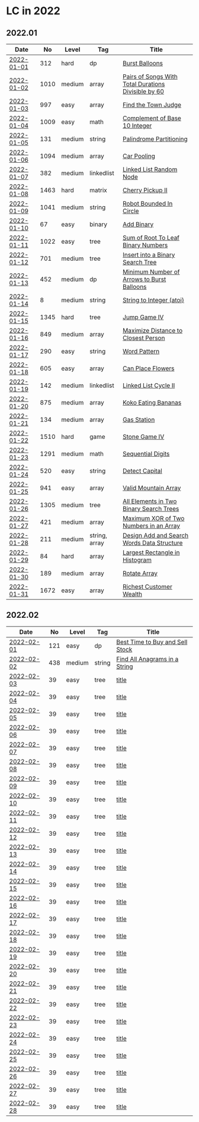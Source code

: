 # LC in 2022

## 2022.01

| Date                   | No   | Level  | Tag           | Title                                                                                                                                     |
| ---------------------- | ---- | ------ | ------------- | ----------------------------------------------------------------------------------------------------------------------------------------- |
| [2022-01-01](01/01.md) | 312  | hard   | dp            | [Burst Balloons](https://leetcode.com/problems/burst-balloons/)                                                                           |
| [2022-01-02](01/02.md) | 1010 | medium | array         | [Pairs of Songs With Total Durations Divisible by 60](https://leetcode.com/problems/pairs-of-songs-with-total-durations-divisible-by-60/) |
| [2022-01-03](01/03.md) | 997  | easy   | array         | [Find the Town Judge](https://leetcode.com/problems/find-the-town-judge/)                                                                 |
| [2022-01-04](01/04.md) | 1009 | easy   | math          | [Complement of Base 10 Integer](https://leetcode.com/problems/complement-of-base-10-integer/)                                             |
| [2022-01-05](01/05.md) | 131  | medium | string        | [Palindrome Partitioning](https://leetcode.com/problems/palindrome-partitioning/)                                                         |
| [2022-01-06](01/06.md) | 1094 | medium | array         | [Car Pooling](https://leetcode.com/problems/car-pooling/)                                                                                 |
| [2022-01-07](01/07.md) | 382  | medium | linkedlist    | [Linked List Random Node](https://leetcode.com/problems/linked-list-random-node/)                                                         |
| [2022-01-08](01/08.md) | 1463 | hard   | matrix        | [Cherry Pickup II](https://leetcode.com/problems/cherry-pickup-ii/)                                                                       |
| [2022-01-09](01/09.md) | 1041 | medium | string        | [Robot Bounded In Circle](https://leetcode.com/problems/robot-bounded-in-circle/)                                                         |
| [2022-01-10](01/10.md) | 67   | easy   | binary        | [Add Binary](https://leetcode.com/problems/add-binary/)                                                                                   |
| [2022-01-11](01/11.md) | 1022 | easy   | tree          | [Sum of Root To Leaf Binary Numbers](https://leetcode.com/problems/sum-of-root-to-leaf-binary-numbers/)                                   |
| [2022-01-12](01/12.md) | 701  | medium | tree          | [Insert into a Binary Search Tree](https://leetcode.com/problems/insert-into-a-binary-search-tree/)                                       |
| [2022-01-13](01/13.md) | 452  | medium | dp            | [Minimum Number of Arrows to Burst Balloons](https://leetcode.com/problems/minimum-number-of-arrows-to-burst-balloons/)                   |
| [2022-01-14](01/14.md) | 8    | medium | string        | [String to Integer (atoi)](https://leetcode.com/problems/string-to-integer-atoi/)                                                         |
| [2022-01-15](01/15.md) | 1345 | hard   | tree          | [Jump Game IV](https://leetcode.com/problems/jump-game-iv/)                                                                               |
| [2022-01-16](01/16.md) | 849  | medium | array         | [Maximize Distance to Closest Person](https://leetcode.com/problems/maximize-distance-to-closest-person/)                                 |
| [2022-01-17](01/17.md) | 290  | easy   | string        | [Word Pattern](https://leetcode.com/problems/word-pattern/)                                                                               |
| [2022-01-18](01/18.md) | 605  | easy   | array         | [Can Place Flowers](https://leetcode.com/problems/can-place-flowers/)                                                                     |
| [2022-01-19](01/19.md) | 142  | medium | linkedlist    | [Linked List Cycle II](https://leetcode.com/problems/linked-list-cycle-ii/)                                                               |
| [2022-01-20](01/20.md) | 875  | medium | array         | [Koko Eating Bananas](https://leetcode.com/problems/koko-eating-bananas/)                                                                 |
| [2022-01-21](01/21.md) | 134  | medium | array         | [Gas Station](https://leetcode.com/problems/gas-station/)                                                                                 |
| [2022-01-22](01/22.md) | 1510 | hard   | game          | [Stone Game IV](https://leetcode.com/problems/stone-game-iv/)                                                                             |
| [2022-01-23](01/23.md) | 1291 | medium | math          | [Sequential Digits](https://leetcode.com/problems/sequential-digits/)                                                                     |
| [2022-01-24](01/24.md) | 520  | easy   | string        | [Detect Capital](https://leetcode.com/problems/detect-capital/)                                                                           |
| [2022-01-25](01/25.md) | 941  | easy   | array         | [Valid Mountain Array](https://leetcode.com/problems/valid-mountain-array/)                                                               |
| [2022-01-26](01/26.md) | 1305 | medium | tree          | [All Elements in Two Binary Search Trees](https://leetcode.com/problems/all-elements-in-two-binary-search-trees/)                         |
| [2022-01-27](01/27.md) | 421  | medium | array         | [Maximum XOR of Two Numbers in an Array](https://leetcode.com/problems/maximum-xor-of-two-numbers-in-an-array/)                           |
| [2022-01-28](01/28.md) | 211  | medium | string, array | [Design Add and Search Words Data Structure](https://leetcode.com/problems/design-add-and-search-words-data-structure/)                   |
| [2022-01-29](01/29.md) | 84   | hard   | array         | [Largest Rectangle in Histogram](https://leetcode.com/problems/largest-rectangle-in-histogram/)                                           |
| [2022-01-30](01/30.md) | 189  | medium | array         | [Rotate Array](https://leetcode.com/problems/rotate-array/)                                                                               |
| [2022-01-31](01/31.md) | 1672 | easy   | array         | [Richest Customer Wealth](https://leetcode.com/problems/richest-customer-wealth/)                                                         |

## 2022.02

| Date                   | No  | Level  | Tag    | Title                                                                                             |
| ---------------------- | --- | ------ | ------ | ------------------------------------------------------------------------------------------------- |
| [2022-02-01](02/01.md) | 121 | easy   | dp     | [Best Time to Buy and Sell Stock](https://leetcode.com/problems/best-time-to-buy-and-sell-stock/) |
| [2022-02-02](02/02.md) | 438 | medium | string | [Find All Anagrams in a String](https://leetcode.com/problems/find-all-anagrams-in-a-string/)     |
| [2022-02-03](02/03.md) | 39  | easy   | tree   | [title](url)                                                                                      |
| [2022-02-04](02/04.md) | 39  | easy   | tree   | [title](url)                                                                                      |
| [2022-02-05](02/05.md) | 39  | easy   | tree   | [title](url)                                                                                      |
| [2022-02-06](02/06.md) | 39  | easy   | tree   | [title](url)                                                                                      |
| [2022-02-07](02/07.md) | 39  | easy   | tree   | [title](url)                                                                                      |
| [2022-02-08](02/08.md) | 39  | easy   | tree   | [title](url)                                                                                      |
| [2022-02-09](02/09.md) | 39  | easy   | tree   | [title](url)                                                                                      |
| [2022-02-10](02/10.md) | 39  | easy   | tree   | [title](url)                                                                                      |
| [2022-02-11](02/11.md) | 39  | easy   | tree   | [title](url)                                                                                      |
| [2022-02-12](02/12.md) | 39  | easy   | tree   | [title](url)                                                                                      |
| [2022-02-13](02/13.md) | 39  | easy   | tree   | [title](url)                                                                                      |
| [2022-02-14](02/14.md) | 39  | easy   | tree   | [title](url)                                                                                      |
| [2022-02-15](02/15.md) | 39  | easy   | tree   | [title](url)                                                                                      |
| [2022-02-16](02/16.md) | 39  | easy   | tree   | [title](url)                                                                                      |
| [2022-02-17](02/17.md) | 39  | easy   | tree   | [title](url)                                                                                      |
| [2022-02-18](02/18.md) | 39  | easy   | tree   | [title](url)                                                                                      |
| [2022-02-19](02/19.md) | 39  | easy   | tree   | [title](url)                                                                                      |
| [2022-02-20](02/20.md) | 39  | easy   | tree   | [title](url)                                                                                      |
| [2022-02-21](02/21.md) | 39  | easy   | tree   | [title](url)                                                                                      |
| [2022-02-22](02/22.md) | 39  | easy   | tree   | [title](url)                                                                                      |
| [2022-02-23](02/23.md) | 39  | easy   | tree   | [title](url)                                                                                      |
| [2022-02-24](02/24.md) | 39  | easy   | tree   | [title](url)                                                                                      |
| [2022-02-25](02/25.md) | 39  | easy   | tree   | [title](url)                                                                                      |
| [2022-02-26](02/26.md) | 39  | easy   | tree   | [title](url)                                                                                      |
| [2022-02-27](02/27.md) | 39  | easy   | tree   | [title](url)                                                                                      |
| [2022-02-28](02/28.md) | 39  | easy   | tree   | [title](url)                                                                                      |

